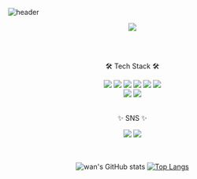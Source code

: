 ![header](https://capsule-render.vercel.app/api?type=waving&color=auto&height=300&section=header&text=Hello!%20wans'git&fontSize=50&fontColor=ffffff)

<div align="center">
  <a href="https://hits.seeyoufarm.com"><img src="https://hits.seeyoufarm.com/api/count/incr/badge.svg?url=https%3A%2F%2Fgithub.com%2Fgjbae1212%2Fhit-counter&count_bg=%23AFB1D9&title_bg=%23D8DAF3&icon=aiqfome.svg&icon_color=%23FFFFFF&title=hits&edge_flat=false"/></a>
  
  
  <br><br>
  
  <p>🛠️ Tech Stack 🛠️</p>

<div>
  <img src="https://img.shields.io/badge/HTML-FF9A00?style=for-the-badge&logo=HTML5&logoColor=white">
  <img src="https://img.shields.io/badge/CSS3-2C5BB4?style=for-the-badge&logo=CSS3&logoColor=white">
  <img src="https://img.shields.io/badge/JavaScript-ECD53F?style=for-the-badge&logo=JavaScript&logoColor=black">
  <img src="https://img.shields.io/badge/Sass-CC6699?style=for-the-badge&logo=Sass&logoColor=white">
  <img src="https://img.shields.io/badge/Bootstrap&-7952B3?style=for-the-badge&logo=Bootstrap&logoColor=white">
  <img src="https://img.shields.io/badge/Node.js-339933?style=for-the-badge&logo=Node.js&logoColor=white">
  <br>
  <img src="https://img.shields.io/badge/C-A8B9CC?style=for-the-badge&logo=C&logoColor=white">
  <img src="https://img.shields.io/badge/Python-3776AB?style=for-the-badge&logo=Python&logoColor=white">
</div>

<br>

<p>✨ SNS ✨</p>

<div>
  <a href="https://velog.io/@2jin_j"><img src="https://img.shields.io/badge/velog-20C997?style=for-the-badge&logo=Velog&logoColor=white"></a>
  <img src="https://img.shields.io/badge/Gmail-EA4335?style=for-the-badge&logo=Gmail&logoColor=white">
</div>

<br><br>
![wan's GitHub stats](https://github-readme-stats.vercel.app/api?username=wan0911&show_icons=true&theme=apprentice)
[![Top Langs](https://github-readme-stats.vercel.app/api/top-langs/?username=anuraghazra&layout=compact)](https://github.com/anuraghazra/github-readme-stats)
  
</div>


<!--
**wan0911/wan0911** is a ✨ _special_ ✨ repository because its `README.md` (this file) appears on your GitHub profile.

Here are some ideas to get you started:

- 🔭 I’m currently working on ...
- 🌱 I’m currently learning ...
- 👯 I’m looking to collaborate on ...
- 🤔 I’m looking for help with ...
- 💬 Ask me about ...
- 📫 How to reach me: ...
- 😄 Pronouns: ...
- ⚡ Fun fact: ...
-->

